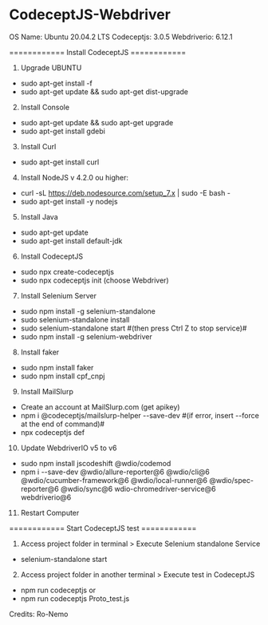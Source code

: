 # CodeceptJS-Webdriver
OS Name: Ubuntu 20.04.2 LTS
Codeceptjs: 3.0.5
Webdriverio: 6.12.1


============ Install CodeceptJS ============

1) Upgrade UBUNTU
- sudo apt-get install -f
- sudo apt-get update && sudo apt-get dist-upgrade

2) Install Console
- sudo apt-get update && sudo apt-get upgrade
- sudo apt-get install gdebi

3) Install Curl
- sudo apt-get install curl

4) Install NodeJS v 4.2.0 ou higher:
- curl -sL https://deb.nodesource.com/setup_7.x | sudo -E bash - 
- sudo apt-get install -y nodejs

5) Install Java
- sudo apt-get update
- sudo apt-get install default-jdk

6) Install CodeceptJS 
- sudo npx create-codeceptjs 
- sudo npx codeceptjs init (choose Webdriver) 

7) Install Selenium Server 
- sudo npm install -g selenium-standalone
- sudo selenium-standalone install
- sudo selenium-standalone start      #(then press Ctrl Z to stop service)#
- sudo npm install -g selenium-webdriver

8) Install faker
- sudo npm install faker
- sudo npm install cpf_cnpj

9) Install MailSlurp
- Create an account at MailSlurp.com (get apikey)
- npm i @codeceptjs/mailslurp-helper --save-dev     #(if error, insert --force at the end of command)#
- npx codeceptjs def

10) Update WebdriverIO v5 to v6
- sudo npm install jscodeshift @wdio/codemod
- npm i --save-dev @wdio/allure-reporter@6 @wdio/cli@6 @wdio/cucumber-framework@6 @wdio/local-runner@6 @wdio/spec-reporter@6 @wdio/sync@6 wdio-chromedriver-service@6 webdriverio@6

11) Restart Computer

============ Start CodeceptJS test ============

1) Access project folder in terminal > Execute Selenium standalone Service
- selenium-standalone start 

2) Access project folder in another terminal > Execute test in CodeceptJS
- npm run codeceptjs
or
- npm run codeceptjs Proto_test.js


Credits: Ro-Nemo
